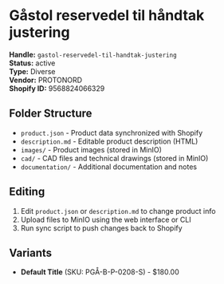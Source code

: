 # Gåstol reservedel til håndtak justering

**Handle:** `gastol-reservedel-til-handtak-justering`  
**Status:** active  
**Type:** Diverse  
**Vendor:** PROTONORD  
**Shopify ID:** 9568824066329  

## Folder Structure

- `product.json` - Product data synchronized with Shopify
- `description.md` - Editable product description (HTML)
- `images/` - Product images (stored in MinIO)
- `cad/` - CAD files and technical drawings (stored in MinIO)
- `documentation/` - Additional documentation and notes

## Editing

1. Edit `product.json` or `description.md` to change product info
2. Upload files to MinIO using the web interface or CLI
3. Run sync script to push changes back to Shopify

## Variants

- **Default Title** (SKU: PGÅ-B-P-0208-S) - $180.00
